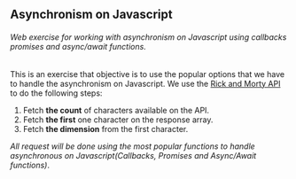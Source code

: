 ## Asynchronism on Javascript

###### Web exercise for working with asynchronism on Javascript using callbacks promises and async/await functions.

This is an exercise that objective is to use the popular options that we have to handle the asynchronism on Javascript. We use the [Rick and Morty API](https://rickandmortyapi.com/) to do the following steps:

1. Fetch **the count** of characters available on the API.
2. Fetch **the first** one character on the response array.
3. Fetch **the dimension** from the first character.

_All request will be done using the most popular functions to handle asynchronous on Javascript(Callbacks, Promises and Async/Await functions)_.

